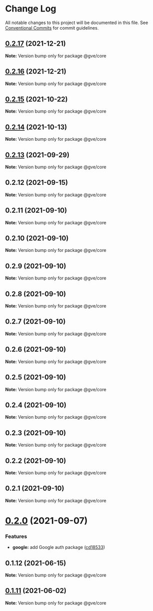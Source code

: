 # Change Log

All notable changes to this project will be documented in this file.
See [Conventional Commits](https://conventionalcommits.org) for commit guidelines.

## [0.2.17](https://github.com/CiscoDevNet/essentials/compare/@gve/core@0.2.16...@gve/core@0.2.17) (2021-12-21)

**Note:** Version bump only for package @gve/core





## [0.2.16](https://github.com/CiscoDevNet/essentials/compare/@gve/core@0.2.14...@gve/core@0.2.16) (2021-12-21)

**Note:** Version bump only for package @gve/core





## [0.2.15](https://github.com/mattnorris/essentials/compare/@gve/core@0.2.14...@gve/core@0.2.15) (2021-10-22)

**Note:** Version bump only for package @gve/core





## [0.2.14](https://github.com/mattnorris/essentials/compare/@gve/core@0.2.12...@gve/core@0.2.14) (2021-10-13)

**Note:** Version bump only for package @gve/core





## [0.2.13](https://github.com/mattnorris/essentials/compare/@gve/core@0.2.12...@gve/core@0.2.13) (2021-09-29)

**Note:** Version bump only for package @gve/core





## 0.2.12 (2021-09-15)

**Note:** Version bump only for package @gve/core





## 0.2.11 (2021-09-10)

**Note:** Version bump only for package @gve/core





## 0.2.10 (2021-09-10)

**Note:** Version bump only for package @gve/core





## 0.2.9 (2021-09-10)

**Note:** Version bump only for package @gve/core





## 0.2.8 (2021-09-10)

**Note:** Version bump only for package @gve/core





## 0.2.7 (2021-09-10)

**Note:** Version bump only for package @gve/core





## 0.2.6 (2021-09-10)

**Note:** Version bump only for package @gve/core





## 0.2.5 (2021-09-10)

**Note:** Version bump only for package @gve/core





## 0.2.4 (2021-09-10)

**Note:** Version bump only for package @gve/core





## 0.2.3 (2021-09-10)

**Note:** Version bump only for package @gve/core





## 0.2.2 (2021-09-10)

**Note:** Version bump only for package @gve/core





## 0.2.1 (2021-09-10)

**Note:** Version bump only for package @gve/core





# [0.2.0](https://github.com/mattnorris/essentials/compare/@gve/core@0.1.12...@gve/core@0.2.0) (2021-09-07)


### Features

* **google:** add Google auth package ([cd18533](https://github.com/mattnorris/essentials/commit/cd185337daa5f2651d5d8e21eebad673de5c7f5d))





## 0.1.12 (2021-06-15)

**Note:** Version bump only for package @gve/core





## [0.1.11](https://www-github.cisco.com/matnorri/essentials/compare/@gve/core@0.1.10...@gve/core@0.1.11) (2021-06-02)

**Note:** Version bump only for package @gve/core
